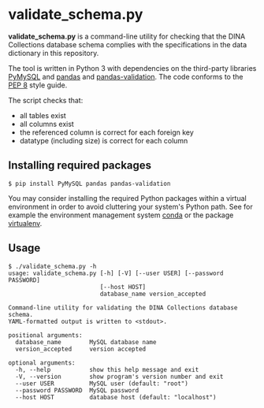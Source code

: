 # validate_schema.py

**validate_schema.py** is a command-line utility for checking that
the DINA Collections database schema complies with the specifications in
the data dictionary in this repository.

The tool is written in Python 3 with dependencies on the third-party
libraries [PyMySQL](https://pymysql.readthedocs.io/en/latest/index.html)
and [pandas](http://pandas.pydata.org) and [pandas-validation](https://github.com/jmenglund/pandas-validation).
The code conforms to the [PEP 8](https://www.python.org/dev/peps/pep-0008/) style guide.

The script checks that:

- all tables exist
- all columns exist
- the referenced column is correct for each foreign key
- datatype (including size) is correct for each column


## Installing required packages

    $ pip install PyMySQL pandas pandas-validation

You may consider installing the required Python packages
within a virtual environment in order to avoid cluttering your system's
Python path. See for example the environment management system
[conda](http://conda.io) or the package
[virtualenv](https://virtualenv.pypa.io/en/latest/).


## Usage

    $ ./validate_schema.py -h
    usage: validate_schema.py [-h] [-V] [--user USER] [--password PASSWORD]
                              [--host HOST]
                              database_name version_accepted

    Command-line utility for validating the DINA Collections database schema.
    YAML-formatted output is written to <stdout>.

    positional arguments:
      database_name        MySQL database name
      version_accepted     version accepted

    optional arguments:
      -h, --help           show this help message and exit
      -V, --version        show program's version number and exit
      --user USER          MySQL user (default: "root")
      --password PASSWORD  MySQL password
      --host HOST          database host (default: "localhost")
